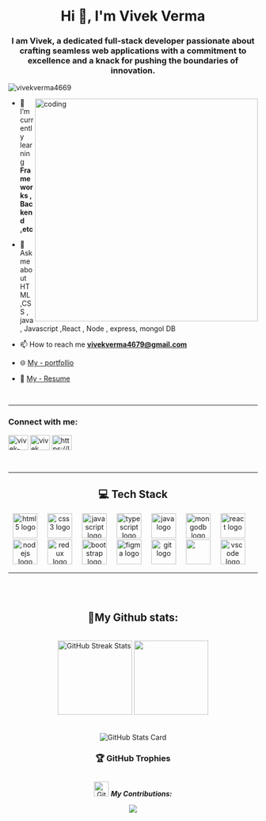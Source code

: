 
<h1 align="center">Hi 👋, I'm Vivek Verma</h1>
<h3 align="center">I am Vivek, a dedicated full-stack developer passionate about crafting seamless web applications with a commitment to excellence and a knack for pushing the boundaries of innovation.</h3>

 <p align="left"> <img src="https://komarev.com/ghpvc/?username=vivekverma4669&label=Profile%20views&color=0e75b6&style=flat" alt="vivekverma4669" /> </p> 



<img align="right" src="https://media.tenor.com/-UygBh3nnfEAAAAC/coding.gif" alt="coding " width="450px" >

- 🌱 I’m currently learning **Frame works , Backend ,etc**

- 💬 Ask me about HTML ,CSS , java , Javascript ,React , Node , express, mongol DB

- 📫 How to reach me **vivekverma4679@gmail.com**

- 🌐 [My -  portfollio](https://vivekverma4669.github.io/)
- 📑 [My - Resume](https://drive.google.com/file/d/1t2CNGE11gBDuO_NydRUtVc8BJWbg4LrA/view?usp=sharing)
  

<br>

<hr>
<h3 align="left">Connect with me:</h3>
<p align="left">
<a href="https://linkedin.com/in/vivek-verma-594700228" target="blank"><img align="center" src="https://raw.githubusercontent.com/rahuldkjain/github-profile-readme-generator/master/src/images/icons/Social/linked-in-alt.svg" alt="vivek-verma-594700228" height="30" width="40" /></a>
<a href="https://instagram.com/vivek__.soni" target="blank"><img align="center" src="https://raw.githubusercontent.com/rahuldkjain/github-profile-readme-generator/master/src/images/icons/Social/instagram.svg" alt="vivek__.soni" height="30" width="40" /></a>
<a href="https://www.leetcode.com/https://leetcode.com/vivek4679/" target="blank"><img align="center" src="https://raw.githubusercontent.com/rahuldkjain/github-profile-readme-generator/master/src/images/icons/Social/leet-code.svg" alt="https://leetcode.com/vivek4679/" height="30" width="40" /></a>
</p>



<br>
<hr>



<h2 align="center">💻 Tech Stack</h2>
   

<div align="center">
  <img src="https://cdn.jsdelivr.net/gh/devicons/devicon/icons/html5/html5-plain-wordmark.svg" height="50" alt="html5 logo"  />
  <img width="12" />
  <img src="https://cdn.jsdelivr.net/gh/devicons/devicon/icons/css3/css3-plain-wordmark.svg" height="50" alt="css3 logo"  />
  <img width="12" />
  <img src="https://cdn.jsdelivr.net/gh/devicons/devicon/icons/javascript/javascript-original.svg" height="50" alt="javascript logo"  />
  <img width="12" />
  <img src="https://cdn.jsdelivr.net/gh/devicons/devicon/icons/typescript/typescript-original.svg" height="50" alt="typescript logo"  />
  <img width="12" />
  <img src="https://cdn.jsdelivr.net/gh/devicons/devicon/icons/java/java-original-wordmark.svg" height="50" alt="java logo"  />
  <img width="12" />
  <img src="https://cdn.jsdelivr.net/gh/devicons/devicon/icons/mongodb/mongodb-plain-wordmark.svg" height="50" alt="mongodb logo"  />
  <img width="12" />
  <img src="https://cdn.jsdelivr.net/gh/devicons/devicon/icons/react/react-original-wordmark.svg" height="50" alt="react logo"  />
  <img width="12" />
  <img src="https://cdn.jsdelivr.net/gh/devicons/devicon/icons/nodejs/nodejs-original.svg" height="50" alt="nodejs logo"  />
  <img width="12" />
  <img src="https://cdn.jsdelivr.net/gh/devicons/devicon/icons/redux/redux-original.svg" height="50" alt="redux logo"  />

  <img width="12" />
  <img src="https://cdn.jsdelivr.net/gh/devicons/devicon/icons/bootstrap/bootstrap-original.svg" height="50" alt="bootstrap logo"  />
  <img width="12" />
  <img src="https://cdn.jsdelivr.net/gh/devicons/devicon/icons/figma/figma-original.svg" height="50" alt="figma logo"  />
  <img width="12" />
  <img src="https://cdn.jsdelivr.net/gh/devicons/devicon/icons/git/git-original.svg" height="50" alt="git logo"  />
  <img width="12" />
  <img src="https://ajeetchaulagain.com/static/7cb4af597964b0911fe71cb2f8148d64/87351/express-js.png" height="50" />
  <img width="12" />
  <img src="https://cdn.jsdelivr.net/gh/devicons/devicon/icons/vscode/vscode-original.svg" height="50" alt="vscode logo"  />
  <img width="12" />
</div>




<hr>
<br>
<br>

<p align="center">
<h2  align="center"><b>📒My Github stats:</b></h2>
 
</p>
<br>
<div align="center">
<img   src="https://github-readme-streak-stats.herokuapp.com/?user=vivekverma4669&show_icons=true&locale=en&layout=compact&theme=dracula" alt="GitHub Streak Stats" height="150px" />
<img   src="https://github-readme-stats.vercel.app/api/top-langs?username=vivekverma4669&show_icons=true&locale=en&layout=compact&theme=dracula" alt="" height="150px"/>
</div>
<br>
<br>
<div align="center">
<img  align="center"  src="https://github-readme-stats.vercel.app/api?username=vivekverma4669&show_icons=true&locale=en&layout=compact&theme=dracula" alt="GitHub Stats Card" />
</div>


<h3 align ="center">  🏆 GitHub Trophies </h3>
<p align="center"> <a href="https://github.com/ryo-ma/github-profile-trophy"><img src="https://github-profile-trophy.vercel.app/?username=vivekverma4669&theme=onedark" alt="" /></a> </p>


 <p align="center">
<img src="https://media.giphy.com/media/W5eoZHPpUx9sapR0eu/giphy.gif" width="30px" alt="Git"/>&nbsp;<i><b>My Contributions:</b></i> 
</p>
<p align="center">
<a href="https://github.com/Thiru63"><span>
<img align="center" src="https://github-profile-summary-cards.vercel.app/api/cards/profile-details?username=vivekverma4669&theme=dracula" />
</span></a> </p>

